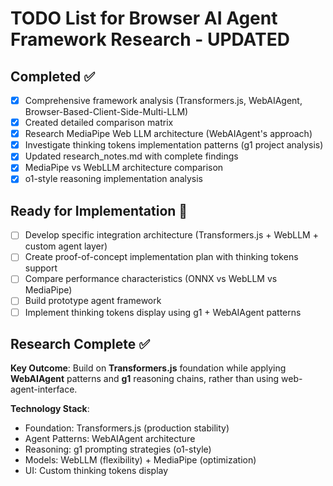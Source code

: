 # TODO List for Browser AI Agent Framework Research - UPDATED

## Completed ✅
- [x] Comprehensive framework analysis (Transformers.js, WebAIAgent, Browser-Based-Client-Side-Multi-LLM)
- [x] Created detailed comparison matrix
- [x] Research MediaPipe Web LLM architecture (WebAIAgent's approach)
- [x] Investigate thinking tokens implementation patterns (g1 project analysis)
- [x] Updated research_notes.md with complete findings
- [x] MediaPipe vs WebLLM architecture comparison
- [x] o1-style reasoning implementation analysis

## Ready for Implementation 🚀
- [ ] Develop specific integration architecture (Transformers.js + WebLLM + custom agent layer)
- [ ] Create proof-of-concept implementation plan with thinking tokens support
- [ ] Compare performance characteristics (ONNX vs WebLLM vs MediaPipe)
- [ ] Build prototype agent framework
- [ ] Implement thinking tokens display using g1 + WebAIAgent patterns

## Research Complete ✅

**Key Outcome**: Build on **Transformers.js** foundation while applying **WebAIAgent** patterns and **g1** reasoning chains, rather than using web-agent-interface.

**Technology Stack**:
- Foundation: Transformers.js (production stability)
- Agent Patterns: WebAIAgent architecture 
- Reasoning: g1 prompting strategies (o1-style)
- Models: WebLLM (flexibility) + MediaPipe (optimization)
- UI: Custom thinking tokens display

